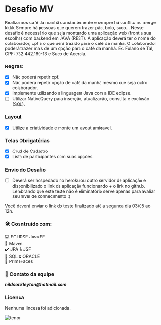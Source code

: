 # Desafio MV
Realizamos café da manhã constantemente e sempre há conflito no merge kkkk
Sempre há pessoas que querem trazer pão, bolo, suco...
Nesse desafio é necessário que seja montando uma aplicação web (front a sua escolha) com backend em JAVA (REST).
A aplicação deverá ter o nome do colaborador, cpf e o que será trazido para o café da manha. O colaborador poderá trazer mais de um opção para o café da manhã.
Ex. Fulano de Tal, CPF: 732.442.160-13 e Suco de Acerola.

### Regras:

- [x] Não poderá repetir cpf.
- [x] Não poderá repetir opção de café da manhã mesmo que seja outro colaborador.
- [x] Implemente utilizando a linguagem Java com a IDE eclipse.
- [ ] Utilizar NativeQuery para inserção, atualização, consulta e exclusão (SQL).

### Layout
- [x] Utilize a criatividade e monte um layout amigavel.

### Telas Obrigatórias
- [x] Crud de Cadastro
- [x] Lista de participantes com suas opções

### Envio do Desafio
- [ ] Deverá ser hospedado no heroku ou outro servidor de aplicação e disponibilizado o link da aplicação funcionando + o link no github. Lembrando que este teste não é eliminatório serve apenas para avaliar seu nível de conhecimento :) 

Você deverá enviar o link do teste finalizado até a segunda dia 03/05 ao 12h. 

### 🛠 Cosntruído com:
:computer: ECLIPSE Java EE <br>
:space_invader: Maven<br>
:heavy_check_mark: JPA & JSF  <br>
:bank: SQL & ORACLE <br>
:robot: PrimeFaces <br>

### :postbox: Contato da equipe
**_nildsonkleyton@hotmail.com_**

### Licença
Nenhuma lincesa foi adicionada.

![tenor](https://media1.tenor.com/images/505ddb5e0b0e8c3e96b66e1469ef47c1/tenor.gif?itemid=4903969) 
